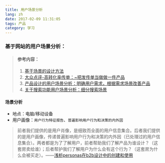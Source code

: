 ```yaml
---
title: 用户场景分析
lang: zh
date: 2017-02-09 11:31:05
tags: 产品
category: 学习
---
```

### 基于网站的用户场景分析：

> #### 参考内容：
> 1. [基于场景的设计方法](http://www.aliued.cn/2016/08/24/%E5%9F%BA%E4%BA%8E%E5%9C%BA%E6%99%AF%E7%9A%84%E8%AE%BE%E8%AE%A1%E6%96%B9%E6%B3%95-2.html)
> 2. [大众点评-高转化率传单：~把发传单当做做一件产品](http://www.360doc.com/content/15/0305/17/476103_452782599.shtml)
> 3. [产品设计的用户场景分析：明确用户需求，根据需求场景改善产品](https://www.douban.com/group/topic/72952227/)
> 4. [关于搜索功能用户场景分析：细分搜索场景](https://www.douban.com/group/topic/72990584/)

#### 场景分析

* 地点：电脑/移动设备
* 用户画像：`用户行为特征报告`、`普遍影响用户行为和决策的内外因`
> 前者我们提供的是用户肖像，是细致而全面的用户信息集合。后者我们提供的是用户画像，传递普遍影响用户行为和决策的内外因（已处理过的用户信息集合）。两者都是为了了解用户，前者帮助我们了解产品为谁设计？（这套房卖给谁）；后者帮护我们了解用户为什么会有这个行为？（这套房为什么会被买走）。——[浅析personas在b2b设计中的创建和使用](http://www.aliued.cn/2017/01/18/%e6%b5%85%e6%9e%90personas%e5%9c%a8b2b%e8%ae%be%e8%ae%a1%e4%b8%ad%e7%9a%84%e5%88%9b%e5%bb%ba%e5%92%8c%e4%bd%bf%e7%94%a8.html)
